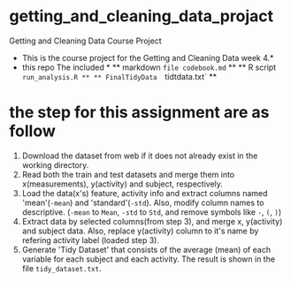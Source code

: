 # getting_and_cleaning_data_projact
Getting and Cleaning Data Course Project

* This is the course project for the Getting and Cleaning Data week 4.*
* this repo The included *
** markdown `file codebook.md` **
** R script  `run_analysis.R **
** FinalTidyData  `tidtdata.txt` **

 # the step for this assignment are as follow
1. Download the dataset from web if it does not already exist in the working directory.
2. Read both the train and test datasets and merge them into x(measurements), y(activity) and subject, respectively.
3. Load the data(x's) feature, activity info and extract columns named 'mean'(`-mean`) and 'standard'(`-std`).
   Also, modify column names to descriptive. (`-mean` to `Mean`, `-std` to `Std`, and remove symbols like `-`, `(`, `)`)
4. Extract data by selected columns(from step 3), and merge x, y(activity) and subject data.
   Also, replace y(activity) column to it's name by refering activity label (loaded step 3).
5. Generate 'Tidy Dataset' that consists of the average (mean) of each variable for each subject and each activity.
   The result is shown in the file `tidy_dataset.txt`.
